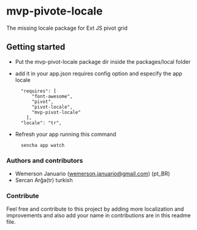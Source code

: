 # mvp-pivote-locale

The missing locale package for Ext JS pivot grid


## Getting started

- Put the mvp-pivot-locale package dir inside the packages/local folder
- add it in your app.json  requires config option and especify the app locale

        "requires": [
            "font-awesome",
            "pivot",
            "pivot-locale",
            "mvp-pivot-locale"
          ],
        "locale": "tr",

- Refresh your app running this command

        sencha app watch

### Authors and contributors

* Wemerson Januario (wemerson.januario@gmail.com) (pt_BR)
* Sercan Arğa(tr) turkish


### Contribute

Feel free and contribute to this project by adding more localization and improvements and also add your name in contributions are in this readme file.
